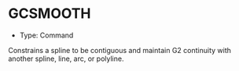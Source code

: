 # GCSMOOTH

- Type: Command

Constrains a spline to be contiguous and maintain G2 continuity with another spline, line, arc, or polyline.
